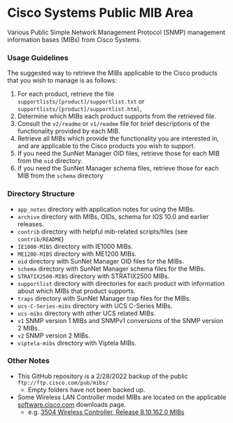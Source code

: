 # Cisco Systems Public MIB Area
Various Public Simple Network Management Protocol (SNMP) management information bases (MIBs) from Cisco Systems.

### Usage Guidelines
The suggested way to retrieve the MIBs applicable to the Cisco products that you wish to manage is as follows:
1. For each product, retrieve the file `supportlists/[product]/supportlist.txt` or `supportlists/[product]/supportlist.html`,
2. Determine which MIBs each product supports from the retrieved file.
3. Consult the `v2/readme` or `v1/readme` file for brief descriptions of the functionality provided by each MIB.
4. Retrieve all MIBs which provide the functionality you are interested in, and are applicable to the Cisco products you wish to support.
5. If you need the SunNet Manager OID files, retrieve those for each MIB from the `oid` directory.
6. If you need the SunNet Manager schema files, retrieve those for each MIB from the `schema` directory

### Directory Structure
- `app_notes` directory with application notes for using the MIBs.
- `archive` directory with MIBs, OIDs, schema for IOS 10.0 and earlier releases.
- `contrib` directory with helpful mib-related scripts/files (see `contrib/README`)
- `IE1000-MIBS` directory with IE1000 MIBs.
- `ME1200-MIBS` directory with ME1200 MIBs.
- `oid` directory with SunNet Manager OID files for the MIBs.
- `schema` directory with SunNet Manager schema files for the MIBs.
- `STRATIX2500-MIBS` directory with STRATIX2500 MIBs.
- `supportlist` directory with directories for each product with information about which MIBs that product supports. 
- `traps` directory with SunNet Manager trap files for the MIBs.
- `ucs-C-Series-mibs` directory with UCS C-Series MIBs.
- `ucs-mibs` directory with other UCS related MIBs.
- `v1` SNMP version 1 MIBs and SNMPv1 conversions of the SNMP version 2 MIBs.
- `v2` SNMP version 2 MIBs.
- `viptela-mibs` directory with Viptela MIBs.

### Other Notes
- This GitHub repository is a 2/28/2022 backup of the public `ftp://ftp.cisco.com/pub/mibs/`
  - Empty folders have not been backed up.
- Some Wireless LAN Controller model MIBs are located on the applicable [software.cisco.com](https://software.cisco.com/download/home) downloads page. 
  - e.g. [3504 Wireless Controller, Release 8.10.162.0 MIBs](https://software.cisco.com/download/home/286312601/type/280775088/release/8.10.162.0)
